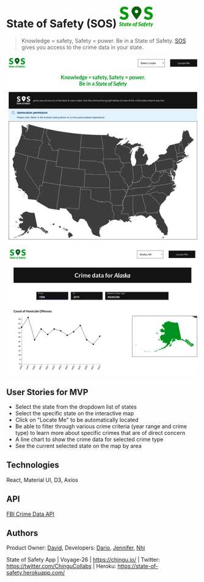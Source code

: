 # State of Safety (SOS) ![logo](public/logo_readme.png)

> Knowledge = safety, Safety = power. Be in a State of Safety. [SOS](https://state-of-safety.herokuapp.com/) gives you access to the crime data in your state.

![test](public/readme1.png)    ![test](public/readme2.png)
## User Stories for MVP
- Select the state from the dropdown list of states
- Select the specific state on the interactive map
- Click on "Locate Me" to be automatically located
- Be able to filter through various crime criteria (year range and crime type) to learn more about specific crimes that are of direct concern
- A line chart to show the crime data for selected crime type
- See the current selected state on the map by area

## Technologies
React, Material UI, D3, Axios

## API
[FBI Crime Data API](https://crime-data-explorer.fr.cloud.gov/api)
## Authors
Product Owner: [David](), Developers: [Dario](https://github.com/theborgh), [Jennifer](https://github.com/spicysos), [Nhi](https://github.com/nhi-ngo)

State of Safety App | Voyage-26 | https://chingu.io/ | Twitter: https://twitter.com/ChinguCollabs | Heroku: https://state-of-safety.herokuapp.com/
